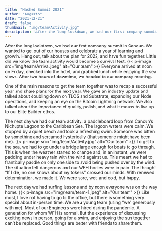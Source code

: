 ```yaml
---
title: "Hashed Summit 2021"
author: "Augusto"
date: "2021-12-21"
draft: false
thumbnail: "img/team/Activity.jpg"
description: "After the long lockdown, we had our first company summit in Cancun. We wanted to get out of our houses and celebrate a year of learning and growth. Hang out, talk about the plan for 2022, and have fun together. Little did we know the team activity would become a survival test."
---
```


After the long lockdown, we had our first company summit in Cancun. We wanted to get out of our houses and celebrate a year of learning and growth. Hang out, talk about the plan for 2022, and have fun together. Little did we know the team activity would become a survival test.
{{< p-image src="img/team/Arrival.jpeg" alt="Our team" >}}
Everyone arrived at noon on Friday, checked into the hotel, and grabbed lunch while enjoying the sea views. After two hours of downtime, we headed to our company meeting. 

One of the main reasons to get the team together was to recap a successful year and share plans for the next year. We gave an industry update and talked about doubling down on TLOS and Substrate, expanding our Node operations, and keeping an eye on the Bitcoin Lightning network. We also talked about the importance of quality, polish, and what it means to live up to our Elite Builder ethos. 

The next day we had our team activity: a paddleboard loop from Cancun’s Nichupte Lagoon to the Caribbean Sea. The lagoon waters were calm. We stopped by a quiet beach and took a refreshing swim. Someone was bitten by something and screamed hysterically (that someone might have been me). 
{{< p-image src="img/team/Activity.jpg" alt="Our team" >}}
To get to the sea, we had to go under a bridge large enough for boats to go through. This is when the weather started to change and, in an instant, we were paddling under heavy rain with the wind against us. This meant we had to frantically paddle on only one side to avoid being pushed over by the wind. The situation felt dangerous and our WFH bodies were in pain. The thought “If I die, no one knows about my tokens” crossed our minds. With renewed determination, we made it. We were sore, wet, and cold, but happy.

The next day we had surfing lessons and by noon everyone was on the way home. 
{{< p-image src="img/team/team-1.jpeg" alt="Our team" >}}
Like most, I love not having to go to the office, but there is something very special about in-person time. We are a young team (using “we” generously with me). Most of our Engineers were hired during the pandemic. A generation for whom WFH is normal. But the experience of discussing exciting news in person, going for a swim, and enjoying the sun together can’t be replaced. Good things are better with friends to share them.



<!---
{{< p-image src="img/team/team-5.jpg" alt="Our team" >}}

{{< p-image src="img/team/team-4.jpg" alt="Our team" >}}
--->
